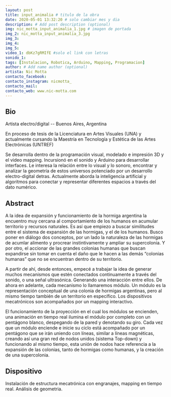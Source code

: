 ```yaml
---
layout: post
title: input_animalia # titulo de la obra
date: 2020-05-01 13:32:20 # solo cambiar mes y dia
description: # Add post description (optional)
img: nic_motta_input_animalia_1.jpg # imagen de portada
img_2: nic_motta_input_animalia_3.jpg
img_3:
img_4:
img_5:
video_1: dbKz7gRMIfE #solo el link con letras
sonido_1:
tags: [Instalacion, Robotica, Arduino, Mapping, Programacion]
author: # Add name author (optional)
artista: Nic Motta
contacto_facebook:
contacto_instagram: nicmotta_
contacto_mail:
contacto_web: www.nic-motta.com
---
```


## Bio

Artista electro/digital -- Buenos Aires, Argentina

En proceso de tesis de la Licenciatura en Artes Visuales (UNA) y actualmente cursando la Maestría en Tecnología y Estética de las Artes Electrónicas (UNTREF)

Se desarrolla dentro de la programación visual, modelado e impresión 3D y el video mapping. Incursionó en el sonido y Arduino para desarrollar interfaces.
Le interesa la relación entre lo visual y lo sonoro, encontrar y analizar la geometría de estos universos potenciado por un desarrollo electro-digital detras.
Actualmente aborda la inteligencia artificial y algoritmos para conectar y representar diferentes espacios a través del dato numérico.


## Abstract

A la idea de expansión y funcionamiento de la hormiga argentina la encuentro muy cercana al comportamiento de los humanos en acumular territorio y recursos naturales. Es así que empiezo a buscar similitudes entre el sistema de expansión de las hormigas, y el de los humanos. Busco poner en diálogo dos conceptos, por un lado la naturaleza de las hormigas de acumlar alimento y procrear instintivamente y ampliar su supercolonia. Y por otro, el accionar de las grandes colonias humanas que buscan expandirse sin tomar en cuenta el daño que le hacen a las demás “colonias humanas” que no se encuentran dentro de su territorio.

A partir de ahí, desde entonces, empecé a trabajar la idea de generar muchos mecanismos que estén conectados continuamente a través del sonido, o una señal ultrasónica. Generando una interacción entre ellos. De ahora en adelante, cada mecanismo lo llamaremos módulo. Un módulo es la representación conceptual de una colonia de hormigas argentinas, pero al mismo tiempo también de un territorio en específico. Los dispositivos mecatrónicos son acompañados por un mapping interactivo.

El funcionamiento de la proyección en el cual los módulos se encienden, una animación en tiempo real ilumina el módulo por completo con un pentágono blanco, despegando de la pared y denotando su giro. Cada vez que un módulo enciende e inicie su ciclo está acompañado por un pentágono que se irán uniendo con líneas, similar a líneas magnéticas, creando así una gran red de nodos unidos (sistema Top-down) y funcionando al mismo tiempo, esta unión de nodos hace referencia a la expansión de las colonias, tanto de hormigas como humanas, y la creación de una supercolonia.

## Dispositivo

Instalación de estructura mecatrónica con engranajes, mapping en tiempo real. Análisis de geometria.
